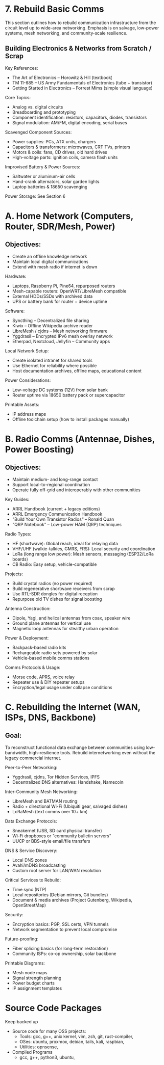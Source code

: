 # 7. Rebuild Basic Comms

This section outlines how to rebuild communication infrastructure from the circuit level up to wide-area networking. Emphasis is on salvage, low-power systems, mesh networking, and community-scale resilience.

## Building Electronics & Networks from Scratch / Scrap

Key References:
* The Art of Electronics – Horowitz & Hill (textbook)
* TM 11-685 – US Army Fundamentals of Electronics (tube + transistor)
* Getting Started in Electronics – Forrest Mims (simple visual language)

Core Topics:
* Analog vs. digital circuits
* Breadboarding and prototyping
* Component identification: resistors, capacitors, diodes, transistors
* Signal modulation: AM/FM, digital encoding, serial buses

Scavenged Component Sources:
* Power supplies: PCs, ATX units, chargers
* Capacitors & transformers: microwaves, CRT TVs, printers
* Motors & coils: fans, CD drives, old hard drives
* High-voltage parts: ignition coils, camera flash units

Improvised Battery & Power Sources:
* Saltwater or aluminum-air cells
* Hand-crank alternators, solar garden lights
* Laptop batteries & 18650 scavenging

Power Storage: See Section 6

# A. Home Network (Computers, Router, SDR/Mesh, Power)

## Objectives:

* Create an offline knowledge network
* Maintain local digital communications
* Extend with mesh radio if internet is down

Hardware:
* Laptops, Raspberry Pi, Pine64, repurposed routers
* Mesh-capable routers: OpenWRT/LibreMesh compatible
* External HDDs/SSDs with archived data
* UPS or battery bank for router + device uptime

Software:
* Syncthing – Decentralized file sharing
* Kiwix – Offline Wikipedia archive reader
* LibreMesh / cjdns – Mesh networking firmware
* Yggdrasil – Encrypted IPv6 mesh overlay network
* Etherpad, Nextcloud, Jellyfin – Community apps

Local Network Setup:
* Create isolated intranet for shared tools
* Use Ethernet for reliability where possible
* Host documentation archives, offline maps, educational content

Power Considerations:
* Low-voltage DC systems (12V) from solar bank
* Router uptime via 18650 battery pack or supercapacitor

Printable Assets:
* IP address maps
* Offline toolchain setup (how to install packages manually)

# B. Radio Comms (Antennae, Dishes, Power Boosting)

## Objectives:

* Maintain medium- and long-range contact
* Support local-to-regional coordination
* Operate fully off-grid and interoperably with other communities

Key Guides:
* ARRL Handbook (current + legacy editions)
* ARRL Emergency Communication Handbook
* "Build Your Own Transistor Radios" – Ronald Quan
* "QRP Notebook" – Low-power HAM (QRP) techniques

Radio Types:
* HF (shortwave): Global reach, ideal for relaying data
* VHF/UHF (walkie-talkies, GMRS, FRS): Local security and coordination
* LoRa (long range low power): Mesh sensors, messaging (ESP32/LoRa boards)
* CB Radio: Easy setup, vehicle-compatible

Projects:
* Build crystal radios (no power required)
* Build regenerative shortwave receivers from scrap
* Use RTL-SDR dongles for digital reception
* Repurpose old TV dishes for signal boosting

Antenna Construction:
* Dipole, Yagi, and helical antennas from coax, speaker wire
* Ground plane antennas for vertical use
* Magnetic loop antennas for stealthy urban operation

Power & Deployment:
* Backpack-based radio kits
* Rechargeable radio sets powered by solar
* Vehicle-based mobile comms stations

Comms Protocols & Usage:
* Morse code, APRS, voice relay
* Repeater use & DIY repeater setups
* Encryption/legal usage under collapse conditions

# C. Rebuilding the Internet (WAN, ISPs, DNS, Backbone)

## Goal:

To reconstruct functional data exchange between communities using low-bandwidth, high-resilience tools. Rebuild internetworking even without the legacy commercial internet.

Peer-to-Peer Networking:
* Yggdrasil, cjdns, Tor Hidden Services, IPFS
* Decentralized DNS alternatives: Handshake, Namecoin

Inter-Community Mesh Networking:
* LibreMesh and BATMAN routing
* Radio + directional Wi-Fi (Ubiquiti gear, salvaged dishes)
* LoRaMesh (text comms over 10+ km)

Data Exchange Protocols:
* Sneakernet (USB, SD card physical transfer)
* Wi-Fi dropboxes or "community bulletin servers"
* UUCP or BBS-style email/file transfers

DNS & Service Discovery:
* Local DNS zones
* Avahi/mDNS broadcasting
* Custom root server for LAN/WAN resolution

Critical Services to Rebuild:
* Time sync (NTP)
* Local repositories (Debian mirrors, Git bundles)
* Document & media archives (Project Gutenberg, Wikipedia, OpenStreetMap)

Security:
* Encryption basics: PGP, SSL certs, VPN tunnels
* Network segmentation to prevent local compromise

Future-proofing:
* Fiber splicing basics (for long-term restoration)
* Community ISPs: co-op ownership, solar backbone

Printable Diagrams:
* Mesh node maps
* Signal strength planning
* Power budget charts
* IP assignment templates


# Source Code Packages

Keep backed up
* Source code for many OSS projects:
  * Tools: gcc, g++, unix kernel, vim, zsh, git, rust-compiler, 
  * OSes: ubuntu, proxmox, debian, tails, kali, raspbian, 
  * Utilities: opnsense, 
* Compiled Programs
  * gcc, g++, python3, ubuntu, 

